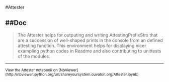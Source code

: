 
<!--
FrozenIsBool False
-->

#Attester

##Doc
----


> 
> The Attester helps for outputing and writing
> AttestingPrefixStrs that are a succession of well-shaped
> prints in the console from an defined attesting function.
> This environment helps for displaying nicer exampling 
> python codes in Readme and also contributing to unittests
> of the modules.
> 
> 

----

<small>
View the Attester notebook on [NbViewer](http://nbviewer.ipython.org/url/shareyoursystem.ouvaton.org/Attester.ipynb)
</small>

